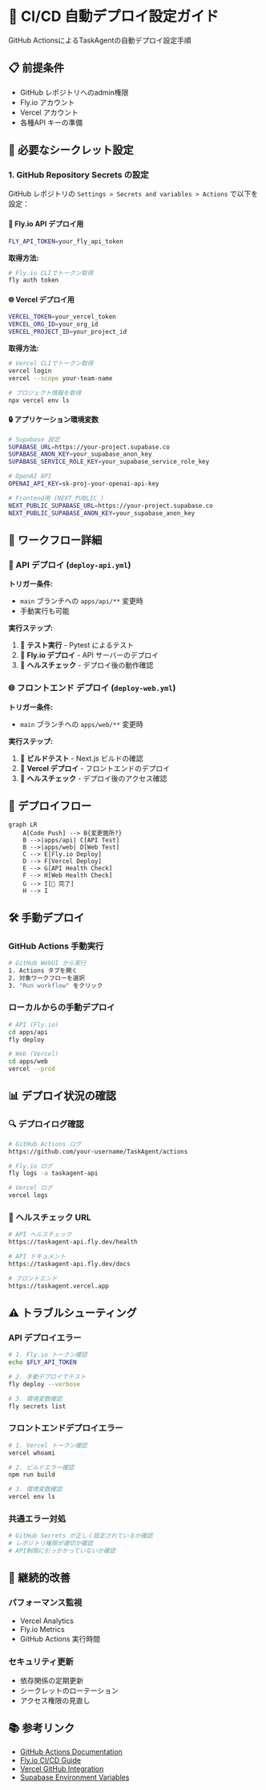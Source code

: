 # 🚀 CI/CD 自動デプロイ設定ガイド

GitHub ActionsによるTaskAgentの自動デプロイ設定手順

## 📋 前提条件

- GitHub レポジトリへのadmin権限
- Fly.io アカウント
- Vercel アカウント
- 各種API キーの準備

## 🔑 必要なシークレット設定

### 1. GitHub Repository Secrets の設定

GitHub レポジトリの `Settings > Secrets and variables > Actions` で以下を設定：

#### 🛫 Fly.io API デプロイ用
```bash
FLY_API_TOKEN=your_fly_api_token
```

**取得方法:**
```bash
# Fly.io CLIでトークン取得
fly auth token
```

#### 🌐 Vercel デプロイ用
```bash
VERCEL_TOKEN=your_vercel_token
VERCEL_ORG_ID=your_org_id  
VERCEL_PROJECT_ID=your_project_id
```

**取得方法:**
```bash
# Vercel CLIでトークン取得
vercel login
vercel --scope your-team-name

# プロジェクト情報を取得
npx vercel env ls
```

#### 🔒 アプリケーション環境変数
```bash
# Supabase 設定
SUPABASE_URL=https://your-project.supabase.co
SUPABASE_ANON_KEY=your_supabase_anon_key
SUPABASE_SERVICE_ROLE_KEY=your_supabase_service_role_key

# OpenAI API
OPENAI_API_KEY=sk-proj-your-openai-api-key

# Frontend用 (NEXT_PUBLIC_)
NEXT_PUBLIC_SUPABASE_URL=https://your-project.supabase.co
NEXT_PUBLIC_SUPABASE_ANON_KEY=your_supabase_anon_key
```

## 🔄 ワークフロー詳細

### 🛫 API デプロイ (`deploy-api.yml`)

**トリガー条件:**
- `main` ブランチへの `apps/api/**` 変更時
- 手動実行も可能

**実行ステップ:**
1. 🧪 **テスト実行** - Pytest によるテスト
2. 🚀 **Fly.io デプロイ** - API サーバーのデプロイ
3. 🏥 **ヘルスチェック** - デプロイ後の動作確認

### 🌐 フロントエンド デプロイ (`deploy-web.yml`)

**トリガー条件:**
- `main` ブランチへの `apps/web/**` 変更時

**実行ステップ:**
1. 🧪 **ビルドテスト** - Next.js ビルドの確認
2. 🚀 **Vercel デプロイ** - フロントエンドのデプロイ  
3. 🏥 **ヘルスチェック** - デプロイ後のアクセス確認

## 🎯 デプロイフロー

```mermaid
graph LR
    A[Code Push] --> B{変更箇所?}
    B -->|apps/api| C[API Test]
    B -->|apps/web| D[Web Test]
    C --> E[Fly.io Deploy]
    D --> F[Vercel Deploy]
    E --> G[API Health Check]
    F --> H[Web Health Check]
    G --> I[🎉 完了]
    H --> I
```

## 🛠️ 手動デプロイ

### GitHub Actions 手動実行
```bash
# GitHub WebUI から実行
1. Actions タブを開く
2. 対象ワークフローを選択
3. "Run workflow" をクリック
```

### ローカルからの手動デプロイ
```bash
# API (Fly.io)
cd apps/api
fly deploy

# Web (Vercel)  
cd apps/web
vercel --prod
```

## 📊 デプロイ状況の確認

### 🔍 デプロイログ確認
```bash
# GitHub Actions ログ
https://github.com/your-username/TaskAgent/actions

# Fly.io ログ
fly logs -a taskagent-api

# Vercel ログ  
vercel logs
```

### 🏥 ヘルスチェック URL
```bash
# API ヘルスチェック
https://taskagent-api.fly.dev/health

# API ドキュメント
https://taskagent-api.fly.dev/docs

# フロントエンド
https://taskagent.vercel.app
```

## ⚠️ トラブルシューティング

### API デプロイエラー
```bash
# 1. Fly.io トークン確認
echo $FLY_API_TOKEN

# 2. 手動デプロイでテスト
fly deploy --verbose

# 3. 環境変数確認
fly secrets list
```

### フロントエンドデプロイエラー
```bash
# 1. Vercel トークン確認  
vercel whoami

# 2. ビルドエラー確認
npm run build

# 3. 環境変数確認
vercel env ls
```

### 共通エラー対処
```bash
# GitHub Secrets が正しく設定されているか確認
# レポジトリ権限が適切か確認
# API制限に引っかかっていないか確認
```

## 🔄 継続的改善

### パフォーマンス監視
- Vercel Analytics
- Fly.io Metrics
- GitHub Actions 実行時間

### セキュリティ更新
- 依存関係の定期更新
- シークレットのローテーション
- アクセス権限の見直し

## 📚 参考リンク

- [GitHub Actions Documentation](https://docs.github.com/en/actions)
- [Fly.io CI/CD Guide](https://fly.io/docs/app-guides/continuous-deployment-with-github-actions/)
- [Vercel GitHub Integration](https://vercel.com/docs/concepts/git/vercel-for-github)
- [Supabase Environment Variables](https://supabase.com/docs/guides/getting-started/environment-variables)